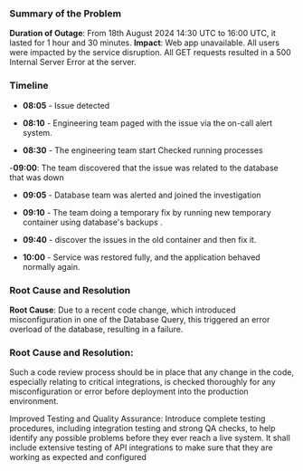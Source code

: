 
### Summary of the Problem 

**Duration of Outage**: From 18th August 2024 14:30 UTC to 16:00 UTC, it lasted for 1 hour and 30 minutes.
**Impact**: Web app unavailable. All users were impacted by the service disruption. All GET requests resulted in a 500 Internal Server Error at the server.


### Timeline

- **08:05** - Issue detected

- **08:10** - Engineering team paged with the issue via the on-call alert system.

- **08:30** - The engineering team start Checked running processes 

-**09:00**: The team discovered that the issue was related to the database that was down

- **09:05** - Database team was alerted and joined the investigation

- **09:10** - The team doing a temporary fix by running new temporary container using database's backups .

- **09:40** - discover the issues in the old container and then fix it.

- **10:00** - Service was restored fully, and the application behaved normally again.

### Root Cause and Resolution

**Root Cause**: Due to a recent code change, which introduced misconfiguration in one of the Database Query, this triggered an error overload of the database, resulting in a failure.



### Root Cause and Resolution:

Such a code review process should be in place that any change in the code, especially relating to critical integrations, is checked thoroughly for any misconfiguration or error before deployment into the production environment.

Improved Testing and Quality Assurance: Introduce complete testing procedures, including integration testing and strong QA checks, to help identify any possible problems before they ever reach a live system. It shall include extensive testing of API integrations to make sure that they are working as expected and configured
